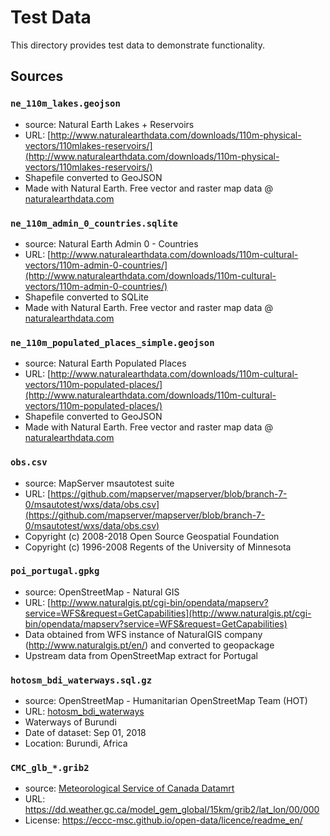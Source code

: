 # Test Data

This directory provides test data to demonstrate functionality.

## Sources

### `ne_110m_lakes.geojson`

- source: Natural Earth Lakes + Reservoirs
- URL: [http://www.naturalearthdata.com/downloads/110m-physical-vectors/110mlakes-reservoirs/](http://www.naturalearthdata.com/downloads/110m-physical-vectors/110mlakes-reservoirs/)
- Shapefile converted to GeoJSON
- Made with Natural Earth. Free vector and raster map data @ [naturalearthdata.com](http://naturalearthdata.com)

### `ne_110m_admin_0_countries.sqlite`

- source: Natural Earth Admin 0 - Countries
- URL: [http://www.naturalearthdata.com/downloads/110m-cultural-vectors/110m-admin-0-countries/](http://www.naturalearthdata.com/downloads/110m-cultural-vectors/110m-admin-0-countries/)
- Shapefile converted to SQLite
- Made with Natural Earth. Free vector and raster map data @ [naturalearthdata.com](http://naturalearthdata.com)

### `ne_110m_populated_places_simple.geojson`

- source: Natural Earth Populated Places
- URL: [http://www.naturalearthdata.com/downloads/110m-cultural-vectors/110m-populated-places/](http://www.naturalearthdata.com/downloads/110m-cultural-vectors/110m-populated-places/)
- Shapefile converted to GeoJSON
- Made with Natural Earth. Free vector and raster map data @ [naturalearthdata.com](http://naturalearthdata.com)

### `obs.csv`

- source: MapServer msautotest suite
- URL: [https://github.com/mapserver/mapserver/blob/branch-7-0/msautotest/wxs/data/obs.csv](https://github.com/mapserver/mapserver/blob/branch-7-0/msautotest/wxs/data/obs.csv)
- Copyright (c) 2008-2018 Open Source Geospatial Foundation
- Copyright (c) 1996-2008 Regents of the University of Minnesota

### `poi_portugal.gpkg`

- source: OpenStreetMap - Natural GIS
- URL: [http://www.naturalgis.pt/cgi-bin/opendata/mapserv?service=WFS&request=GetCapabilities](http://www.naturalgis.pt/cgi-bin/opendata/mapserv?service=WFS&request=GetCapabilities)
- Data obtained from WFS instance of NaturalGIS company (http://www.naturalgis.pt/en/) and converted to geopackage
- Upstream data from OpenStreetMap extract for Portugal

### `hotosm_bdi_waterways.sql.gz`

- source: OpenStreetMap - Humanitarian OpenStreetMap Team (HOT)
- URL: [hotosm_bdi_waterways](https://data.humdata.org/dataset/hotosm_bdi_waterways)
- Waterways of Burundi
- Date of dataset: Sep 01, 2018
- Location: Burundi, Africa

### `CMC_glb_*.grib2`

- source: [Meteorological Service of Canada Datamrt](https://eccc-msc.github.io/open-data/msc-datamart/readme_en)
- URL: https://dd.weather.gc.ca/model_gem_global/15km/grib2/lat_lon/00/000
- License: https://eccc-msc.github.io/open-data/licence/readme_en/
